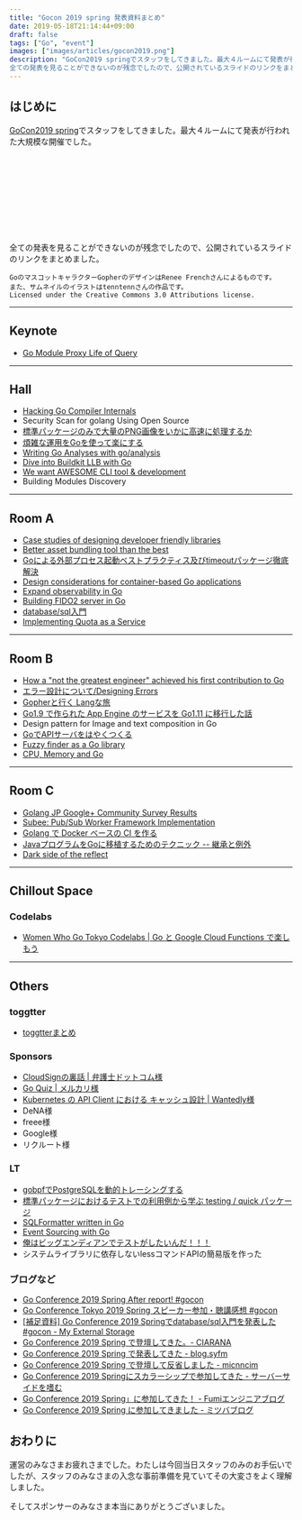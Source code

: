 ```yaml
---
title: "Gocon 2019 spring 発表資料まとめ"
date: 2019-05-18T21:14:44+09:00
draft: false
tags: ["Go", "event"]
images: ["images/articles/gocon2019.png"]
description: "GoCon2019 springでスタッフをしてきました。最大４ルームにて発表が行われた大規模な開催でした。
全ての発表を見ることができないのが残念でしたので、公開されているスライドのリンクをまとめました。"
---
```

## はじめに
[GoCon2019 spring](https://gocon.jp)でスタッフをしてきました。最大４ルームにて発表が行われた大規模な開催でした。

<div class="iframely-embed"><div class="iframely-responsive" style="height: 140px; padding-bottom: 0;"><a href="https://gocon.connpass.com/event/124530/" data-iframely-url="//cdn.iframe.ly/api/iframe?url=https%3A%2F%2Fgocon.connpass.com%2Fevent%2F124530%2F&key=2621d5600f6d423389afec325dbfc63d&iframe=card-small"></a></div></div><script async src="//cdn.iframe.ly/embed.js" charset="utf-8"></script>

全ての発表を見ることができないのが残念でしたので、公開されているスライドのリンクをまとめました。

```
GoのマスコットキャラクターGopherのデザインはRenee Frenchさんによるものです。
また、サムネイルのイラストはtenntennさんの作品です。
Licensed under the Creative Commons 3.0 Attributions license.
```

***

## Keynote
- [Go Module Proxy Life of Query](https://github.com/katiehockman/puppies/blob/master/presentation_slides.pdf)

***

## Hall
- [Hacking Go Compiler Internals](https://speakerdeck.com/moriyoshi/hacking-go-compiler-internals-2nd-season)
- Security Scan for golang Using Open Source
- [標準パッケージのみで大量のPNG画像をいかに高速に処理するか](https://go-talks.appspot.com/github.com/cia-rana/go-png-bench/doc/slide/gocon2019.slide#1)
- [煩雑な運用をGoを使って楽にする](https://speakerdeck.com/konboi/go-conference-2019-spring)
- [Writing Go Analyses with go/analysis](https://github.com/matloob/analysistalk/blob/master/presentations/tokyo.key)
- [Dive into Buildkit LLB with Go](https://speakerdeck.com/po3rin/dive-into-buildkit-llb-with-go)
- [We want AWESOME CLI tool & development](https://speakerdeck.com/micnncim/we-want-awesome-cli-tool-and-development)
- Building Modules Discovery

***

## Room A
- [Case studies of designing developer friendly libraries](https://speakerdeck.com/izumin5210/case-studies-of-designing-developer-friendly-libraries-number-gocon)
- [Better asset bundling tool than the best](https://docs.google.com/presentation/d/1_FfMqmcrfPGNTGeo6okTwC08742H19XVpnm9l98KvSc/edit#slide=id.g33148270ac_0_143)
- [Goによる外部プロセス起動ベストプラクティス及びtimeoutパッケージ徹底解決](http://songmu.github.io/slides/gocon2019-spring/#0)
- [Design considerations for container-based Go applications](https://speakerdeck.com/hgsgtk/design-considerations-for-container-based-go-application)
- [Expand observability in Go](https://docs.google.com/presentation/d/e/2PACX-1vRiua4UZzSEGuS-IIHLjwEA9VpQda8eo_z59AYSd5z8oFm7t5cjM6Jrxh3XqMLjQ6dM13WBtUd7IEH7/pub?slide=id.g405a9dc47b_0_0)
- [Building FIDO2 server in Go](https://speakerdeck.com/mururu/building-fido2-server-in-go)
- [database/sql入門](https://speakerdeck.com/budougumi0617/introduction-database-sql)
- [Implementing Quota as a Service](https://speakerdeck.com/nasa9084/implementing-quota-as-a-service)

***

## Room B
- [How a "not the greatest engineer" achieved his first contribution to Go](https://speakerdeck.com/yotak/how-a-not-the-greatest-engineer-became-a-go-contributor)
- [エラー設計について/Designing Errors](https://docs.google.com/presentation/d/1JIdZ4IVW2D3kEFUtWSvHNes3r3ykojGuUAQAnhmEVs0/edit)
- [Gopherと行く Langな旅](https://yooappn.github.io/talks/gocon-2019-spring/index.html#1)
- [Go1.9 で作られた App Engine のサービスを Go1.11 に移行した話](https://speakerdeck.com/emahiro/go-conference-2019-spring-go1-dot-9-to-go1-dot-11)
- Design pattern for Image and text composition in Go
- [GoでAPIサーバをはやくつくる](https://speakerdeck.com/juntaki/godeapisabawohayakutukuru)
- [Fuzzy finder as a Go library](https://speakerdeck.com/ktr_0731/fuzzy-finder-as-a-go-library)
- [CPU, Memory and Go](https://speakerdeck.com/sonatard/cpu-memory-and-go)

***

## Room C
- [Golang JP Google+ Community Survey Results](https://talks.godoc.org/github.com/qt-luigi/talks/2019/survey-results.slide#1)
- [Subee: Pub/Sub Worker Framework Implementation](https://speakerdeck.com/hlts2/sub-worker-framework-implementation)
- [Golang で Docker ベースの CI を作る](https://speakerdeck.com/duck8823/golangdedockerbesufalseciwozuo-ru)
- [JavaプログラムをGoに移植するためのテクニック -- 継承と例外](https://speakerdeck.com/makki_d/javapuroguramuwogoniyi-zhi-surutamefalsetekunituku-ji-cheng-toli-wai-fbed2363-bfcc-437e-afe9-c29adbbb18d7)
- [Dark side of the reflect](https://www.slideshare.net/sairoutine/dark-side-of-the-reflect-146395066)

***

## Chillout Space
### Codelabs
- [Women Who Go Tokyo Codelabs | Go と Google Cloud Functions で楽しもう](https://womenwhogotokyo.github.io/codelab/google-cloud-functions-go/#2)

***

## Others
### toggtter
- [toggtterまとめ](https://togetter.com/li/1356331)

### Sponsors
- [CloudSignの裏話 | 弁護士ドットコム様](https://speakerdeck.com/koichiwada/inside-story-of-cloudsign)
- [Go Quiz | メルカリ様](https://docs.google.com/presentation/d/1wp1odSpNmYmFkdYVk-Xn6M5ipbXcOi0cxMiI3ujKa6U/edit)
- [Kubernetes の API Client における キャッシュ設計 | Wantedly様](https://speakerdeck.com/unblee/cache-design-in-kubernetes-api-client)
- DeNA様
- freee様
- Google様
- リクルート様

### LT
- [gobpfでPostgreSQLを動的トレーシングする](https://docs.google.com/presentation/d/1yR6H2gJbUA0F7nQe6dZk9MJjEPIzmDlFk5_sVGS2wQw/edit#slide=id.p1)
- [標準パッケージにおけるテストでの利用例から学ぶ testing / quick パッケージ](https://speakerdeck.com/yusukehosonuma/golang-testing-quick)
- [SQLFormatter written in Go](https://speakerdeck.com/pongzu/sqlformatter-written-in-go)
- [Event Sourcing with Go](https://docs.google.com/presentation/d/16s8bynqiupbB_n-KVjvA0Biy3mgatN3KSg4shyJ_C6A/edit)
- [俺はビッグエンディアンでテストがしたいんだ！！！](https://docs.google.com/presentation/d/1RWbGPNlMUlSW98pUVn5GNaWgoaON481mnGJft47pEKU/edit)
- システムライブラリに依存しないlessコマンドAPIの簡易版を作った

### ブログなど
- [Go Conference 2019 Spring After report! #gocon
](https://www.wantedly.com/companies/wantedly/post_articles/169350)
- [Go Conference Tokyo 2019 Spring スピーカー参加・聴講感想 #gocon](https://khigashigashi.hatenablog.com/entry/2019/05/18/162918)
- [[補足資料] Go Conference 2019 Springでdatabase/sql入門を発表した #gocon - My External Storage ](https://budougumi0617.github.io/2019/05/19/gocon2019spring/)
- [Go Conference 2019 Spring で登壇してきた。- CIARANA](https://medium.com/@cia_rana/go-conference-2019-spring-%E3%81%A7%E7%99%BB%E5%A3%87%E3%81%97%E3%81%A6%E3%81%8D%E3%81%9F-168e47f36d21)
- [Go Conference 2019 Spring で発表してきた - blog.syfm](https://syfm.hatenablog.com/entry/2019/05/19/170218)
- [Go Conference 2019 Spring で登壇して反省しました - micnncim](https://micnncim.github.io/2019/05/18/go-conference-2019-spring/)
- [Go Conference 2019 Springにスカラーシップで参加してきた - サーバーサイドを嗜む](https://ssabcire.hatenablog.com/entry/2019/05/19/161026)
- [Go Conference 2019 Spring」に参加してきた！ - Fumiエンジニアブログ](https://engineer-fumi.hatenablog.com/entry/2019/05/18/172000)
- [Go Conference 2019 Spring に参加してきました - ミツバブログ ](https://mitubaex.hatenablog.com/entry/2019/05/19/014059)

## おわりに
運営のみなさまお疲れさまでした。わたしは今回当日スタッフのみのお手伝いでしたが、スタッフのみなさまの入念な事前準備を見ていてその大変さをよく理解しました。

そしてスポンサーのみなさま本当にありがとうございました。
